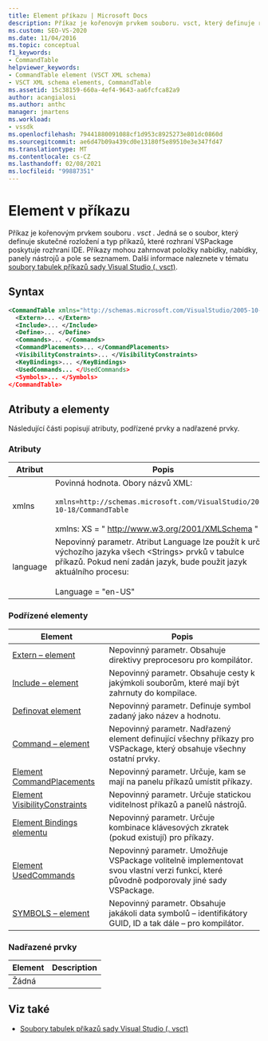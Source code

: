 ```yaml
---
title: Element příkazu | Microsoft Docs
description: Příkaz je kořenovým prvkem souboru. vsct, který definuje rozložení a typ příkazů, které rozhraní VSPackage poskytuje rozhraní IDE.
ms.custom: SEO-VS-2020
ms.date: 11/04/2016
ms.topic: conceptual
f1_keywords:
- CommandTable
helpviewer_keywords:
- CommandTable element (VSCT XML schema)
- VSCT XML schema elements, CommandTable
ms.assetid: 15c38159-660a-4ef4-9643-aa6fcfca82a9
author: acangialosi
ms.author: anthc
manager: jmartens
ms.workload:
- vssdk
ms.openlocfilehash: 79441880091088cf1d953c8925273e801dc0860d
ms.sourcegitcommit: ae6d47b09a439cd0e13180f5e89510e3e347fd47
ms.translationtype: MT
ms.contentlocale: cs-CZ
ms.lasthandoff: 02/08/2021
ms.locfileid: "99887351"
---
```

# <a name="commandtable-element"></a>Element v příkazu
Příkaz je kořenovým prvkem souboru *. vsct* . Jedná se o soubor, který definuje skutečné rozložení a typ příkazů, které rozhraní VSPackage poskytuje rozhraní IDE. Příkazy mohou zahrnovat položky nabídky, nabídky, panely nástrojů a pole se seznamem. Další informace naleznete v tématu [soubory tabulek příkazů sady Visual Studio (. vsct)](../extensibility/internals/visual-studio-command-table-dot-vsct-files.md).

## <a name="syntax"></a>Syntax

```xml
<CommandTable xmlns="http://schemas.microsoft.com/VisualStudio/2005-10-18/CommandTable" xmlns:xs="http://www.w3.org/2001/XMLSchema" >
  <Extern>... </Extern>
  <Include>... </Include>
  <Define>... </Define>
  <Commands>... </Commands>
  <CommandPlacements>... </CommandPlacements>
  <VisibilityConstraints>... </VisibilityConstraints>
  <KeyBindings>... </KeyBindings>
  <UsedCommands... </UsedCommands>
  <Symbols>... </Symbols>
</CommandTable>
```

## <a name="attributes-and-elements"></a>Atributy a elementy
 Následující části popisují atributy, podřízené prvky a nadřazené prvky.

### <a name="attributes"></a>Atributy

| Atribut | Popis |
|-----------| - |
| xmlns | Povinná hodnota. Obory názvů XML:<br /><br /> `xmlns=http://schemas.microsoft.com/VisualStudio/2005-10-18/CommandTable`<br /><br /> xmlns: XS = " <http://www.w3.org/2001/XMLSchema> " |
| language | Nepovinný parametr. Atribut Language lze použít k určení výchozího jazyka všech \<Strings> prvků v tabulce příkazů.  Pokud není zadán jazyk, bude použit jazyk aktuálního procesu:<br /><br /> Language = "en-US" |

### <a name="child-elements"></a>Podřízené elementy

|Element|Popis|
|-------------|-----------------|
|[Extern – element](../extensibility/extern-element.md)|Nepovinný parametr. Obsahuje direktivy preprocesoru pro kompilátor.|
|[Include – element](../extensibility/include-element.md)|Nepovinný parametr. Obsahuje cesty k jakýmkoli souborům, které mají být zahrnuty do kompilace.|
|[Definovat element](../extensibility/define-element.md)|Nepovinný parametr. Definuje symbol zadaný jako název a hodnotu.|
|[Command – element](../extensibility/commands-element.md)|Nepovinný parametr. Nadřazený element definující všechny příkazy pro VSPackage, který obsahuje všechny ostatní prvky.|
|[Element CommandPlacements](../extensibility/commandplacements-element.md)|Nepovinný parametr. Určuje, kam se mají na panelu příkazů umístit příkazy.|
|[Element VisibilityConstraints](../extensibility/visibilityconstraints-element.md)|Nepovinný parametr. Určuje statickou viditelnost příkazů a panelů nástrojů.|
|[Element Bindings elementu](../extensibility/keybindings-element.md)|Nepovinný parametr. Určuje kombinace klávesových zkratek (pokud existují) pro příkazy.|
|[Element UsedCommands](../extensibility/usedcommands-element.md)|Nepovinný parametr. Umožňuje VSPackage volitelně implementovat svou vlastní verzi funkcí, které původně podporovaly jiné sady VSPackage.|
|[SYMBOLS – element](https://www.microsoft.com/download/details.aspx?id=55984)|Nepovinný parametr. Obsahuje jakákoli data symbolů – identifikátory GUID, ID a tak dále – pro kompilátor.|

### <a name="parent-elements"></a>Nadřazené prvky

|Element|Description|
|-------------|-----------------|
|Žádná||

## <a name="see-also"></a>Viz také
- [Soubory tabulek příkazů sady Visual Studio (. vsct)](../extensibility/internals/visual-studio-command-table-dot-vsct-files.md)
